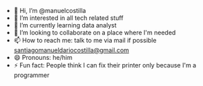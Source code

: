- 👋 Hi, I’m @manuelcostilla
- 👀 I’m interested in all tech related stuff 
- 🌱 I’m currently learning data analyst
- 💞️ I’m looking to collaborate on a place where I'm needed
- 📫 How to reach me: talk to me via mail if possible santiagomanueldariocostilla@gmail.com
- 😄 Pronouns: he/him
- ⚡ Fun fact: People think I can fix their printer only because I'm a programmer 

<!---
manuelcostilla/manuelcostilla is a ✨ special ✨ repository because its `README.md` (this file) appears on your GitHub profile.
You can click the Preview link to take a look at your changes.
--->
